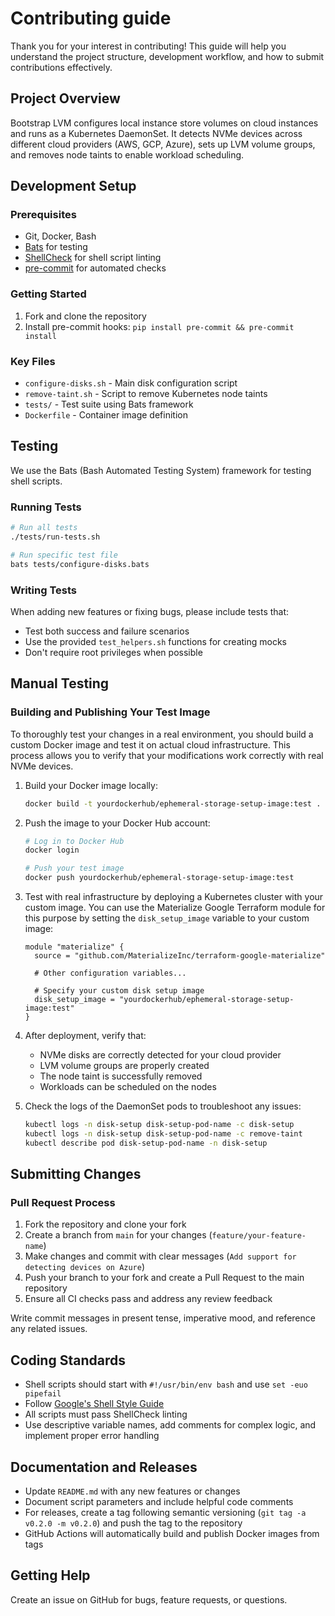 # Contributing guide

Thank you for your interest in contributing! This guide will help you understand the project structure, development workflow, and how to submit contributions effectively.

## Project Overview

Bootstrap LVM configures local instance store volumes on cloud instances and runs as a Kubernetes DaemonSet. It detects NVMe devices across different cloud providers (AWS, GCP, Azure), sets up LVM volume groups, and removes node taints to enable workload scheduling.

## Development Setup

### Prerequisites

- Git, Docker, Bash
- [Bats](https://bats-core.readthedocs.io/en/stable/installation.html) for testing
- [ShellCheck](https://github.com/koalaman/shellcheck) for shell script linting
- [pre-commit](https://pre-commit.com/) for automated checks

### Getting Started

1. Fork and clone the repository
2. Install pre-commit hooks: `pip install pre-commit && pre-commit install`

### Key Files

- `configure-disks.sh` - Main disk configuration script
- `remove-taint.sh` - Script to remove Kubernetes node taints
- `tests/` - Test suite using Bats framework
- `Dockerfile` - Container image definition

## Testing

We use the Bats (Bash Automated Testing System) framework for testing shell scripts.

### Running Tests

```bash
# Run all tests
./tests/run-tests.sh

# Run specific test file
bats tests/configure-disks.bats
```

### Writing Tests

When adding new features or fixing bugs, please include tests that:
- Test both success and failure scenarios
- Use the provided `test_helpers.sh` functions for creating mocks
- Don't require root privileges when possible

## Manual Testing

### Building and Publishing Your Test Image

To thoroughly test your changes in a real environment, you should build a custom Docker image and test it on actual cloud infrastructure. This process allows you to verify that your modifications work correctly with real NVMe devices.

1. Build your Docker image locally:
   ```bash
   docker build -t yourdockerhub/ephemeral-storage-setup-image:test .
   ```

2. Push the image to your Docker Hub account:
   ```bash
   # Log in to Docker Hub
   docker login

   # Push your test image
   docker push yourdockerhub/ephemeral-storage-setup-image:test
   ```

3. Test with real infrastructure by deploying a Kubernetes cluster with your custom image. You can use the Materialize Google Terraform module for this purpose by setting the `disk_setup_image` variable to your custom image:

   ```hcl
   module "materialize" {
     source = "github.com/MaterializeInc/terraform-google-materialize"

     # Other configuration variables...

     # Specify your custom disk setup image
     disk_setup_image = "yourdockerhub/ephemeral-storage-setup-image:test"
   }
   ```

4. After deployment, verify that:
   - NVMe disks are correctly detected for your cloud provider
   - LVM volume groups are properly created
   - The node taint is successfully removed
   - Workloads can be scheduled on the nodes

5. Check the logs of the DaemonSet pods to troubleshoot any issues:
   ```bash
   kubectl logs -n disk-setup disk-setup-pod-name -c disk-setup
   kubectl logs -n disk-setup disk-setup-pod-name -c remove-taint
   kubectl describe pod disk-setup-pod-name -n disk-setup
   ```

## Submitting Changes

### Pull Request Process

1. Fork the repository and clone your fork
1. Create a branch from `main` for your changes (`feature/your-feature-name`)
1. Make changes and commit with clear messages (`Add support for detecting devices on Azure`)
1. Push your branch to your fork and create a Pull Request to the main repository
1. Ensure all CI checks pass and address any review feedback

Write commit messages in present tense, imperative mood, and reference any related issues.

## Coding Standards

- Shell scripts should start with `#!/usr/bin/env bash` and use `set -euo pipefail`
- Follow [Google's Shell Style Guide](https://google.github.io/styleguide/shellguide.html)
- All scripts must pass ShellCheck linting
- Use descriptive variable names, add comments for complex logic, and implement proper error handling

## Documentation and Releases

- Update `README.md` with any new features or changes
- Document script parameters and include helpful code comments
- For releases, create a tag following semantic versioning (`git tag -a v0.2.0 -m v0.2.0`) and push the tag to the repository
- GitHub Actions will automatically build and publish Docker images from tags

## Getting Help

Create an issue on GitHub for bugs, feature requests, or questions.

